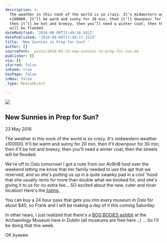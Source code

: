 ```yaml
---
description: >-
  The weather in this nook of the world is so crazy. It’s midwestern weather
  x100000. It’ll be warm and sunny for 20 min, then it’ll downpour for 30 min,
  then it’ll be hot and breezy, then you’ll need a winter coat, then the streets
  will be flooded.
dateModified: '2016-08-08T13:49:16.541Z'
datePublished: '2016-08-08T13:49:17.312Z'
title: 'New Sunnies in Prep for Sun? '
author: []
sourcePath: _posts/2016-05-23-new-sunnies-in-prep-for-sun.md
publisher: {}
via: {}
starred: false
inFeed: true
hasPage: false
inNav: false
_type: MediaObject

---
```

<article style=""><img src="https://s3-us-west-2.amazonaws.com/the-grid-img/p/9359771999cf36d1fab87b36ad9125d0c163ebaf.jpg" /><h1>New Sunnies in Prep for Sun? </h1><p>23 May 2016</p></article>

The weather in this nook of the world is so crazy. It's midwestern weather x100000\. It'll be warm and sunny for 20 min, then it'll downpour for 30 min, then it'll be hot and breezy, then you'll need a winter coat, then the streets will be flooded.

We're off to Oslo tomorrow! I got a note from our AirBnB host over the weekend letting me know that her family needed to use the apt that we reserved, and so she's putting us up in a quite swanky pad in a cool 'hood that she usually rents for more than double what we booked for, and she's giving it to us for no extra fee... SO excited about the new, cuter and nicer location! Here's the [listing.][0]

You can buy a 24 hour pass that gets you into every museum in Oslo for about $40, so Frank and I will be making a day of it this coming Saturday.

In other news, I just realized that there's a [BOG BODIES exhibit][1] at the Archaeology Museum here in Dublin (all museums are free here...) ... So I'll be doing that this week.

OK byeeee.

[0]: https://www.airbnb.ie/rooms/12573718
[1]: http://www.museum.ie/Archaeology/Exhibitions/Current-Exhibitions/Kingship-and-Sacrifice